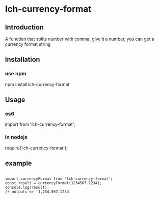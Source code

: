 # lch-currency-format

## Introduction
A function that splits number with comma, give it a number, you can get a currency format string

## Installation

### use npm
npm install lch-currency-format

## Usage

### es6
import <yourName> from 'lch-currency-format';

### in nodejs
require('lch-currency-format');

## example

<pre>
<code>
import currencyFormat from 'lch-currency-format';
const result = currencyFormat(1234567.1234);
console.log(result);
// outputs => '1,234,567.1234'
</code>
</pre>

